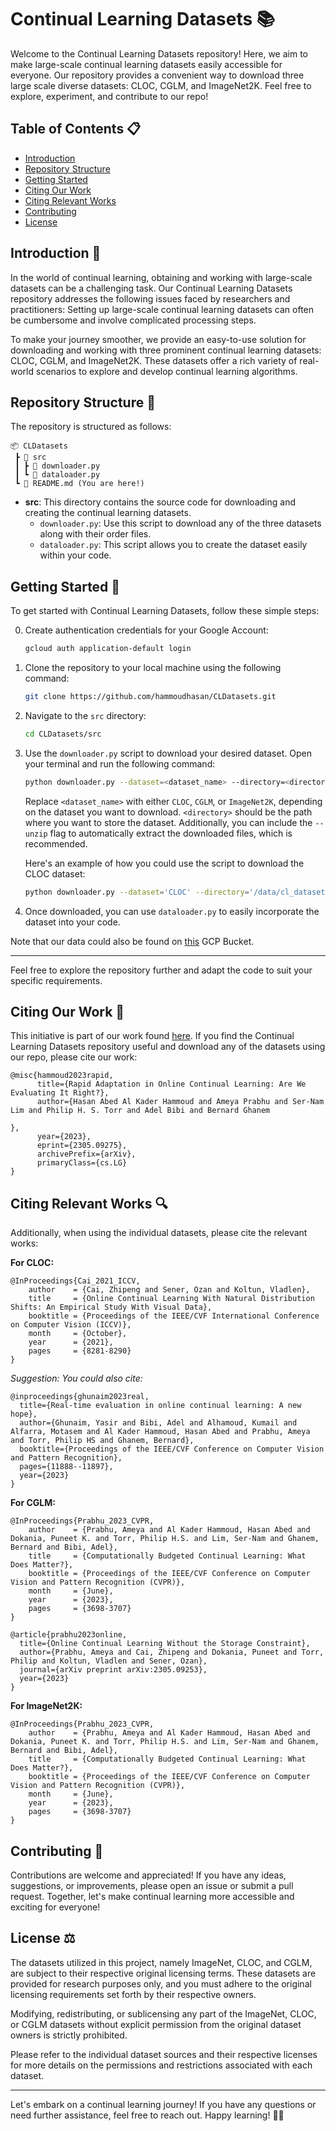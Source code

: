 # Continual Learning Datasets 📚

Welcome to the Continual Learning Datasets repository! Here, we aim to make large-scale continual learning datasets easily accessible for everyone. Our repository provides a convenient way to download three large scale diverse datasets: CLOC, CGLM, and ImageNet2K. Feel free to explore, experiment, and contribute to our repo!

## Table of Contents 📋

- [Introduction](#introduction)
- [Repository Structure](#repository-structure)
- [Getting Started](#getting-started)
- [Citing Our Work](#citing-our-work)
- [Citing Relevant Works](#citing-relevant-works)
- [Contributing](#contributing)
- [License](#license)

## Introduction 🌟

In the world of continual learning, obtaining and working with large-scale datasets can be a challenging task. Our Continual Learning Datasets repository addresses the following issues faced by researchers and practitioners: Setting up large-scale continual learning datasets can often be cumbersome and involve complicated processing steps.

To make your journey smoother, we provide an easy-to-use solution for downloading and working with three prominent continual learning datasets: CLOC, CGLM, and ImageNet2K. These datasets offer a rich variety of real-world scenarios to explore and develop continual learning algorithms.

## Repository Structure 📂

The repository is structured as follows:

```
📦 CLDatasets
 ┣ 📂 src
 ┃ ┣ 📜 downloader.py
 ┃ ┗ 📜 dataloader.py
 ┗ 📜 README.md (You are here!)

```

- **src**: This directory contains the source code for downloading and creating the continual learning datasets.
  - `downloader.py`: Use this script to download any of the three datasets along with their order files.
  - `dataloader.py`: This script allows you to create the dataset easily within your code.

## Getting Started 🚀

To get started with Continual Learning Datasets, follow these simple steps:


0. Create authentication credentials for your Google Account:
   ```bash
   gcloud auth application-default login
   ```

1. Clone the repository to your local machine using the following command:
   ```bash
   git clone https://github.com/hammoudhasan/CLDatasets.git
   ```
2. Navigate to the `src` directory:
   ```bash
   cd CLDatasets/src
   ```
3. Use the `downloader.py` script to download your desired dataset. Open your terminal and run the following command:
   ```bash
   python downloader.py --dataset=<dataset_name> --directory=<directory> --unzip
   ```
   Replace `<dataset_name>` with either `CLOC`, `CGLM`, or `ImageNet2K`, depending on the dataset you want to download. `<directory>` should be the path where you want to store the dataset. Additionally, you can include the `--unzip` flag to automatically extract the downloaded files, which is recommended.

   Here's an example of how you could use the script to download the CLOC dataset:
   ```bash
   python downloader.py --dataset='CLOC' --directory='/data/cl_datasets/files/ImageNet2K/' --unzip
   ```

4. Once downloaded, you can use `dataloader.py` to easily incorporate the dataset into your code.

Note that our data could also be found on [this](https://console.cloud.google.com/storage/browser/cl-datasets) GCP Bucket.
****
Feel free to explore the repository further and adapt the code to suit your specific requirements.

## Citing Our Work 📖

This initiative is part of our work found [here](https://arxiv.org/abs/2305.09275). If you find the Continual Learning Datasets repository useful and download any of the datasets using our repo, please cite our work:

```
@misc{hammoud2023rapid,
      title={Rapid Adaptation in Online Continual Learning: Are We Evaluating It Right?}, 
      author={Hasan Abed Al Kader Hammoud and Ameya Prabhu and Ser-Nam Lim and Philip H. S. Torr and Adel Bibi and Bernard Ghanem

},
      year={2023},
      eprint={2305.09275},
      archivePrefix={arXiv},
      primaryClass={cs.LG}
}
```

## Citing Relevant Works 🔍

Additionally, when using the individual datasets, please cite the relevant works:

**For CLOC:**
```
@InProceedings{Cai_2021_ICCV,
    author    = {Cai, Zhipeng and Sener, Ozan and Koltun, Vladlen},
    title     = {Online Continual Learning With Natural Distribution Shifts: An Empirical Study With Visual Data},
    booktitle = {Proceedings of the IEEE/CVF International Conference on Computer Vision (ICCV)},
    month     = {October},
    year      = {2021},
    pages     = {8281-8290}
}
```

_Suggestion: You could also cite:_

```
@inproceedings{ghunaim2023real,
  title={Real-time evaluation in online continual learning: A new hope},
  author={Ghunaim, Yasir and Bibi, Adel and Alhamoud, Kumail and Alfarra, Motasem and Al Kader Hammoud, Hasan Abed and Prabhu, Ameya and Torr, Philip HS and Ghanem, Bernard},
  booktitle={Proceedings of the IEEE/CVF Conference on Computer Vision and Pattern Recognition},
  pages={11888--11897},
  year={2023}
}
```

**For CGLM:**
```
@InProceedings{Prabhu_2023_CVPR,
    author    = {Prabhu, Ameya and Al Kader Hammoud, Hasan Abed and Dokania, Puneet K. and Torr, Philip H.S. and Lim, Ser-Nam and Ghanem, Bernard and Bibi, Adel},
    title     = {Computationally Budgeted Continual Learning: What Does Matter?},
    booktitle = {Proceedings of the IEEE/CVF Conference on Computer Vision and Pattern Recognition (CVPR)},
    month     = {June},
    year      = {2023},
    pages     = {3698-3707}
}
```
```
@article{prabhu2023online,
  title={Online Continual Learning Without the Storage Constraint},
  author={Prabhu, Ameya and Cai, Zhipeng and Dokania, Puneet and Torr, Philip and Koltun, Vladlen and Sener, Ozan},
  journal={arXiv preprint arXiv:2305.09253},
  year={2023}
}
```

**For ImageNet2K:**
```
@InProceedings{Prabhu_2023_CVPR,
    author    = {Prabhu, Ameya and Al Kader Hammoud, Hasan Abed and Dokania, Puneet K. and Torr, Philip H.S. and Lim, Ser-Nam and Ghanem, Bernard and Bibi, Adel},
    title     = {Computationally Budgeted Continual Learning: What Does Matter?},
    booktitle = {Proceedings of the IEEE/CVF Conference on Computer Vision and Pattern Recognition (CVPR)},
    month     = {June},
    year      = {2023},
    pages     = {3698-3707}
}
```


## Contributing 🤝

Contributions are welcome and appreciated! If you have any ideas, suggestions, or improvements, please open an issue or submit a pull request. Together, let's make continual learning more accessible and exciting for everyone!

## License ⚖️

The datasets utilized in this project, namely ImageNet, CLOC, and CGLM, are subject to their respective original licensing terms. These datasets are provided for research purposes only, and you must adhere to the original licensing requirements set forth by their respective owners.

Modifying, redistributing, or sublicensing any part of the ImageNet, CLOC, or CGLM datasets without explicit permission from the original dataset owners is strictly prohibited.

Please refer to the individual dataset sources and their respective licenses for more details on the permissions and restrictions associated with each dataset.

---

Let's embark on a continual learning journey! If you have any questions or need further assistance, feel free to reach out. Happy learning! 🚀✨
